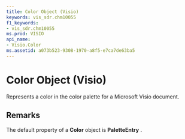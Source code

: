 ```yaml
---
title: Color Object (Visio)
keywords: vis_sdr.chm10055
f1_keywords:
- vis_sdr.chm10055
ms.prod: VISIO
api_name:
- Visio.Color
ms.assetid: a073b523-9308-1970-a8f5-e7ca7de63ba5
---
```



# Color Object (Visio)

Represents a color in the color palette for a Microsoft Visio document.


## Remarks

The default property of a  **Color** object is **PaletteEntry** .


